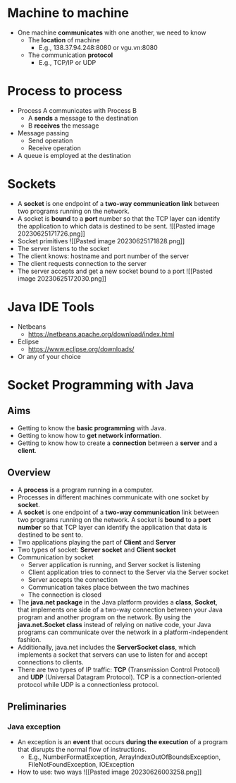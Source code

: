 # Machine to machine
- One machine **communicates** with one another, we need to know
	- The **location** of machine
		- E.g., 138.37.94.248:8080 or vgu.vn:8080
	- The communication **protocol**
		- E.g., TCP/IP or UDP
# Process to process
- Process A communicates with Process B
	- A **sends** a message to the destination
	- B **receives** the message
- Message passing
	- Send operation
	- Receive operation
- A queue is employed at the destination
# Sockets
- A **socket** is one endpoint of a **two-way communication link** between two programs running on the network.
- A socket is **bound** to a **port** number so that the TCP layer can identify the application to which data is destined to be sent.
![[Pasted image 20230625171726.png]]
- Socket primitives
![[Pasted image 20230625171828.png]]
- The server listens to the socket
- The client knows: hostname and port number of the server
- The client requests connection to the server
- The server accepts and get a new socket bound to a port
![[Pasted image 20230625172030.png]]
# Java IDE Tools
- Netbeans
	- https://netbeans.apache.org/download/index.html
- Eclipse
	- https://www.eclipse.org/downloads/
- Or any of your choice
# Socket Programming with Java
## Aims
- Getting to know the **basic programming** with Java.
- Getting to know how to **get network information**.
- Getting to know how to create a **connection** between a **server** and a **client**.
## Overview
- A **process** is a program running in a computer.
- Processes in different machines communicate with one socket by **socket**.
- A **socket** is one endpoint of a **two-way communication** link between two programs running on the network. A socket is **bound** to a **port number** so that TCP layer can identify the application that data is destined to be sent to.
- Two applications playing the part of **Client** and **Server**
- Two types of socket: **Server socket** and **Client socket**
- Communication by socket
	- Server application is running, and Server socket is listening
	- Client application tries to connect to the Server via the Server socket
	- Server accepts the connection 
	- Communication takes place between the two machines
	- The connection is closed
- The **java.net package** in the Java platform provides a **class**, **Socket**, that implements one side of a two-way connection between your Java program and another program on the network. By using the **java.net.Socket class** instead of relying on native code, your Java programs can communicate over the network in a platform-independent fashion.
- Additionally, java.net includes the **ServerSocket class**, which implements a socket that servers can use to listen for and accept connections to clients.
- There are two types of IP traffic: **TCP** (Transmission Control Protocol) and **UDP** (Universal Datagram Protocol). TCP is a connection-oriented protocol while UDP is a connectionless protocol.
## Preliminaries
### Java exception
- An exception is an **event** that occurs **during the execution** of a program that disrupts the normal flow of instructions.
	- E.g., NumberFormatException, ArrayIndexOutOfBoundsException, FileNotFoundException, IOException
- How to use: two ways
![[Pasted image 20230626003258.png]]

